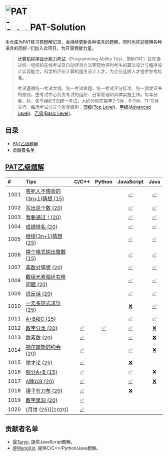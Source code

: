 # <img src="https://github.com/taryn2016/PAT-Solution/blob/master/res/img/logo.gif" alt="PAT-Solution" width="80" height="80" align="bottom"/>PAT-Solution
本仓库为PAT练习题题解记录，会持续更新各种语言的题解。同时也欢迎使用各种语言的同好♂们加入此项目，为开源贡献力量。

> [计算机程序设计能力考试](https://www.patest.cn/)（Programming Ability Test，简称PAT）旨在通过统一组织的在线考试及自动评测方法客观地评判考生的算法设计与程序设计实现能力，科学的评价计算机程序设计人才，为企业选拔人才提供参考标准。
>
> 考试遵循统一考试大纲、统一考试命题、统一考试评分标准、统一颁发证书的原则，由考试中心负责考试的组织、日常管理和具体实施工作。每年分春、秋、冬季组织3次统一考试，大约分别在每年2-3月、8-9月、11-12月举行。每场考试分三个难度级别：[顶级(Top Level)](https://www.patest.cn/contests/pat-t-practise)、[甲级(Advanced Level)](https://www.patest.cn/contests/pat-a-practise)、[乙级(Basic Level)](https://www.patest.cn/contests/pat-b-practise)。
 
## 目录
- [PAT乙级题解](#PAT乙级题解)
- [贡献者名单](#贡献者名单)

## [PAT乙级题解](https://www.patest.cn/contests/pat-b-practise)
| #    | Tips                         |    C/C++    |    Python    |  JavaScript  |      Java      |
| :--- | :--------------------------- | :---------: | :----------: | :----------: | :------------: |
| 1001 | [害死人不偿命的(3n+1)猜想 (15)][1001] |             |              | [✅][1001-js] | [✅][1001-java] |
| 1002 | [写出这个数 (20)][1002]           |             |              | [✅][1002-js] | [✅][1002-java] |
| 1003 | [我要通过！(20)][1003]            |             |              | [✅][1003-js] | [✅][1003-java] |
| 1004 | [成绩排名 (20)][1004]            |             |              | [✅][1004-js] | [✅][1004-java] |
| 1005 | [继续(3n+1)猜想 (25)][1005]      |             |              | [✅][1005-js] | [✅][1005-java] |
| 1006 | [换个格式输出整数 (15)][1006]        |             |              | [✅][1006-js] | [✅][1006-java] |
| 1007 | [素数对猜想 (20)][1007]           |             |              | [✅][1007-js] | [✅][1007-java] |
| 1008 | [数组元素循环右移问题 (20)][1008]      |             |              | [✅][1008-js] | [✅][1008-java] |
| 1009 | [说反话 (20)][1009]             |             |              | [✅][1009-js] | [✅][1009-java] |
| 1010 | [一元多项式求导 (25)][1010]         |             |              | [❌][1010-js] | [✅][1010-java] |
| 1011 | [A+B和C (15)][1011]           |             |              | [✅][1011-js] | [✅][1011-java] |
| 1012 | [数字分类 (20)][1012]            | [✅][1012-c] | [✅][1012-py] | [✅][1012-js] | [❌][1012-java] |
| 1013 | [数素数 (20)][1013]             | [✅][1013-c] |              | [✅][1013-js] | [❌][1013-java] |
| 1014 | [福尔摩斯的约会 (20)][1014]         | [✅][1014-c] |              | [✅][1014-js] | [❌][1014-java] |
| 1015 | [德才论 (25)][1015]             | [✅][1015-c] |              | [❌][1015-js] |                |
| 1016 | [部分A+B (15)][1016]           | [✅][1016-c] |              | [✅][1016-js] | [❌][1016-java] |
| 1017 | [A除以B (20)][1017]            | [✅][1017-c] |              | [✅][1017-js] | [❌][1017-java] |
| 1018 | [锤子剪刀布 (20)][1018]           | [✅][1018-c] |              | [❌][1018-js] |                |
| 1019 | [数字黑洞 (20)][1019]           | [✅][1019-c] |              |                |                |
| 1020 | [月饼 (25)][1020]             | [✅][1020-c] |              |                |                |

## 贡献者名单
- [@Taryn](https://github.com/taryn2016), 提供JavaScript题解。
- [@WangXin](https://github.com/relish-wang), 提供C/C++/Python/Java题解。

[logo]: https://github.com/taryn2016/PAT-Solution/blob/master/res/img/logo.gif

[1001]: https://github.com/taryn2016/coding/blob/master/tips/1001/README.md
[1002]: https://github.com/taryn2016/coding/blob/master/tips/1002/README.md
[1003]: https://github.com/taryn2016/coding/blob/master/tips/1003/README.md
[1004]: https://github.com/taryn2016/coding/blob/master/tips/1004/README.md
[1005]: https://github.com/taryn2016/coding/blob/master/tips/1005/README.md
[1006]: https://github.com/taryn2016/coding/blob/master/tips/1006/README.md
[1007]: https://github.com/taryn2016/coding/blob/master/tips/1007/README.md
[1008]: https://github.com/taryn2016/coding/blob/master/tips/1008/README.md
[1009]: https://github.com/taryn2016/coding/blob/master/tips/1009/README.md
[1010]: https://github.com/taryn2016/coding/blob/master/tips/1010/README.md
[1011]: https://github.com/taryn2016/coding/blob/master/tips/1011/README.md
[1012]: https://github.com/taryn2016/coding/blob/master/tips/1012/README.md
[1013]: https://github.com/taryn2016/coding/blob/master/tips/1013/README.md
[1014]: https://github.com/taryn2016/coding/blob/master/tips/1014/README.md
[1015]: https://github.com/taryn2016/coding/blob/master/tips/1015/README.md
[1016]: https://github.com/taryn2016/coding/blob/master/tips/1016/README.md
[1017]: https://github.com/taryn2016/coding/blob/master/tips/1017/README.md
[1018]: https://github.com/taryn2016/coding/blob/master/tips/1018/README.md
[1019]: https://github.com/taryn2016/coding/blob/master/tips/1019/README.md

[1012-c]: https://github.com/taryn2016/coding/blob/master/src/basic/_1012/1012.c
[1013-c]: https://github.com/taryn2016/coding/blob/master/src/basic/_1013/1013.cpp
[1014-c]: https://github.com/taryn2016/coding/blob/master/src/basic/_1014/1014.c
[1015-c]: https://github.com/taryn2016/coding/blob/master/src/basic/_1015/1015.cpp
[1016-c]: https://github.com/taryn2016/coding/blob/master/src/basic/_1016/1016.c
[1017-c]: https://github.com/taryn2016/coding/blob/master/src/basic/_1017/1017.c
[1018-c]: https://github.com/taryn2016/coding/blob/master/src/basic/_1018/1018.c
[1019-c]: https://github.com/taryn2016/coding/blob/master/src/basic/_1019/1019.cpp
[1020-c]: https://github.com/taryn2016/coding/blob/master/src/basic/_1020/1020.cpp

[1012-py]: https://github.com/taryn2016/coding/blob/master/src/basic/_1012/1012.py

[1001-js]: https://github.com/taryn2016/coding/blob/master/src/basic/_1001/1001.js
[1002-js]: https://github.com/taryn2016/coding/blob/master/src/basic/_1002/1002.js
[1003-js]: https://github.com/taryn2016/coding/blob/master/src/basic/_1003/1003.js
[1004-js]: https://github.com/taryn2016/coding/blob/master/src/basic/_1004/1004.js
[1005-js]: https://github.com/taryn2016/coding/blob/master/src/basic/_1005/1005.js
[1006-js]: https://github.com/taryn2016/coding/blob/master/src/basic/_1006/1006.js
[1007-js]: https://github.com/taryn2016/coding/blob/master/src/basic/_1007/1007.js
[1008-js]: https://github.com/taryn2016/coding/blob/master/src/basic/_1008/1008.js
[1009-js]: https://github.com/taryn2016/coding/blob/master/src/basic/_1009/1009.js
[1010-js]: https://github.com/taryn2016/coding/blob/master/src/basic/_1010/1010.js
[1011-js]: https://github.com/taryn2016/coding/blob/master/src/basic/_1011/1011.js
[1012-js]: https://github.com/taryn2016/coding/blob/master/src/basic/_1012/1012.js
[1013-js]: https://github.com/taryn2016/coding/blob/master/src/basic/_1013/1013.js
[1014-js]: https://github.com/taryn2016/coding/blob/master/src/basic/_1014/1014.js
[1015-js]: https://github.com/taryn2016/coding/blob/master/src/basic/_1015/1015.js
[1016-js]: https://github.com/taryn2016/coding/blob/master/src/basic/_1016/1016.js
[1017-js]: https://github.com/taryn2016/coding/blob/master/src/basic/_1017/1017.js
[1018-js]: https://github.com/taryn2016/coding/blob/master/src/basic/_1018/1018.js

[1001-java]: https://github.com/taryn2016/coding/blob/master/src/basic/_1001/Main.java
[1002-java]: https://github.com/taryn2016/coding/blob/master/src/basic/_1002/Main.java
[1003-java]: https://github.com/taryn2016/coding/blob/master/src/basic/_1003/Main.java
[1004-java]: https://github.com/taryn2016/coding/blob/master/src/basic/_1004/Main.java
[1005-java]: https://github.com/taryn2016/coding/blob/master/src/basic/_1005/Main.java
[1006-java]: https://github.com/taryn2016/coding/blob/master/src/basic/_1006/Main.java
[1007-java]: https://github.com/taryn2016/coding/blob/master/src/basic/_1007/Main.java
[1008-java]: https://github.com/taryn2016/coding/blob/master/src/basic/_1008/Main.java
[1009-java]: https://github.com/taryn2016/coding/blob/master/src/basic/_1009/Main.java
[1010-java]: https://github.com/taryn2016/coding/blob/master/src/basic/_1010/Main.java
[1011-java]: https://github.com/taryn2016/coding/blob/master/src/basic/_1011/Main.java
[1012-java]: https://github.com/taryn2016/coding/blob/master/src/basic/_1012/Main.java
[1013-java]: https://github.com/taryn2016/coding/blob/master/src/basic/_1013/Main.java
[1014-java]: https://github.com/taryn2016/coding/blob/master/src/basic/_1014/Main.java
[1016-java]: https://github.com/taryn2016/coding/blob/master/src/basic/_1016/Main.java
[1017-java]: https://github.com/taryn2016/coding/blob/master/src/basic/_1017/Main.java

